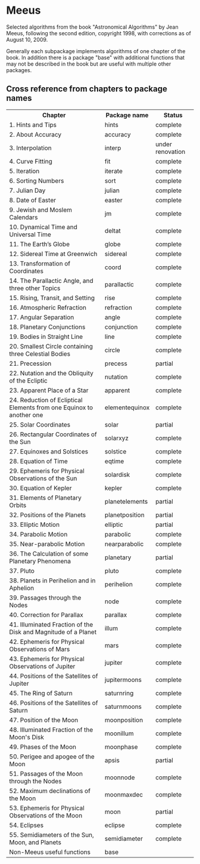 Meeus
=====

Selected algorithms from the book "Astronomical Algorithms"
by Jean Meeus, following the second edition, copyright 1998,
with corrections as of August 10, 2009.

Generally each subpackage implements algorithms of one chapter of the book.
In addition there is a package "base" with additional functions that
may not be described in the book but are useful with multiple other packages.

Cross reference from chapters to package names
----------------------------------------------
<table>
	<tr><th>Chapter</th><th>Package name</th><th>Status</th></tr>
	<tr><td>1.  Hints and Tips</td><td>hints</td><td>complete</td></tr>
	<tr><td>2.  About Accuracy</td><td>accuracy</td><td>complete</td></tr>
    <tr><td>3.  Interpolation</td><td>interp</td><td>under renovation</td></tr>
    <tr><td>4.  Curve Fitting</td><td>fit</td><td>complete</td></tr>
    <tr><td>5.  Iteration</td><td>iterate</td><td>complete</td></tr>
    <tr><td>6.  Sorting Numbers</td><td>sort</td><td>complete</td></tr>
    <tr><td>7.  Julian Day</td><td>julian</td><td>complete</td></tr>
    <tr><td>8.  Date of Easter</td><td>easter</td><td>complete</td></tr>
    <tr><td>9.  Jewish and Moslem Calendars</td><td>jm</td><td>complete</td></tr>
    <tr><td>10. Dynamical Time and Universal Time</td><td>deltat</td><td>complete</td></tr>
    <tr><td>11. The Earth’s Globe</td><td>globe</td><td>complete</td></tr>
    <tr><td>12. Sidereal Time at Greenwich</td><td>sidereal</td><td>complete</td></tr>
    <tr><td>13. Transformation of Coordinates</td><td>coord</td><td>complete</td></tr>
    <tr><td>14. The Parallactic Angle, and three other Topics</td><td>parallactic</td><td>complete</td></tr>
    <tr><td>15. Rising, Transit, and Setting</td><td>rise</td><td>complete</td></tr>
    <tr><td>16. Atmospheric Refraction</td><td>refraction</td><td>complete</td></tr>
    <tr><td>17. Angular Separation</td><td>angle</td><td>complete</td></tr>
    <tr><td>18. Planetary Conjunctions</td><td>conjunction</td><td>complete</td></tr>
    <tr><td>19. Bodies in Straight Line</td><td>line</td><td>complete</td></tr>
    <tr><td>20. Smallest Circle containing three Celestial Bodies</td><td>circle</td><td>complete</td></tr>
    <tr><td>21. Precession</td><td>precess</td><td>partial</td></tr>
    <tr><td>22. Nutation and the Obliquity of the Ecliptic</td><td>nutation</td><td>complete</td></tr>
    <tr><td>23. Apparent Place of a Star</td><td>apparent</td><td>complete</td></tr>
    <tr><td>24. Reduction of Ecliptical Elements from one Equinox to another one</td><td>elementequinox</td><td>complete</td></tr>
    <tr><td>25. Solar Coordinates</td><td>solar</td><td>partial</td></tr>
    <tr><td>26. Rectangular Coordinates of the Sun</td><td>solarxyz</td><td>complete</td></tr>
    <tr><td>27. Equinoxes and Solstices</td><td>solstice</td><td>complete</td></tr>
    <tr><td>28. Equation of Time</td><td>eqtime</td><td>complete</td></tr>
    <tr><td>29. Ephemeris for Physical Observations of the Sun</td><td>solardisk</td><td>complete</td></tr>
    <tr><td>30. Equation of Kepler</td><td>kepler</td><td>complete</td></tr>
    <tr><td>31. Elements of Planetary Orbits</td><td>planetelements</td><td>partial</td></tr>
    <tr><td>32. Positions of the Planets</td><td>planetposition</td><td>partial</td></tr>
    <tr><td>33. Elliptic Motion</td><td>elliptic</td><td>partial</td></tr>
    <tr><td>34. Parabolic Motion</td><td>parabolic</td><td>complete</td></tr>
    <tr><td>35. Near-parabolic Motion</td><td>nearparabolic</td><td>complete</td></tr>
    <tr><td>36. The Calculation of some Planetary Phenomena</td><td>planetary</td><td>partial</td></tr>
    <tr><td>37. Pluto</td><td>pluto</td><td>complete</td></tr>
    <tr><td>38. Planets in Perihelion and in Aphelion</td><td>perihelion</td><td>complete</td></tr>
    <tr><td>39. Passages through the Nodes</td><td>node</td><td>complete</td></tr>
    <tr><td>40. Correction for Parallax</td><td>parallax</td><td>complete</td></tr>
    <tr><td>41. Illuminated Fraction of the Disk and Magnitude of a Planet</td><td>illum</td><td>complete</td></tr>
    <tr><td>42. Ephemeris for Physical Observations of Mars</td><td>mars</td><td>complete</td></tr>
    <tr><td>43. Ephemeris for Physical Observations of Jupiter</td><td>jupiter</td><td>complete</td></tr>
    <tr><td>44. Positions of the Satellites of Jupiter</td><td>jupitermoons</td><td>complete</td></tr>
    <tr><td>45. The Ring of Saturn</td><td>saturnring</td><td>complete</td></tr>
    <tr><td>46. Positions of the Satellites of Saturn</td><td>saturnmoons</td><td>complete</td></tr>
    <tr><td>47. Position of the Moon</td><td>moonposition</td><td>complete</td></tr>
    <tr><td>48. Illuminated Fraction of the Moon&#39s Disk</td><td>moonillum</td><td>complete</td></tr>
    <tr><td>49. Phases of the Moon</td><td>moonphase</td><td>complete</td></tr>
    <tr><td>50. Perigee and apogee of the Moon</td><td>apsis</td><td>partial</td></tr>
    <tr><td>51. Passages of the Moon through the Nodes</td><td>moonnode</td><td>complete</td></tr>
    <tr><td>52. Maximum declinations of the Moon</td><td>moonmaxdec</td><td>complete</td></tr>
    <tr><td>53. Ephemeris for Physical Observations of the Moon</td><td>moon</td><td>partial</td></tr>
    <tr><td>54. Eclipses</td><td>eclipse</td><td>complete</td></tr>
    <tr><td>55. Semidiameters of the Sun, Moon, and Planets</td><td>semidiameter</td><td>complete</td></tr>
    <tr><td>Non-Meeus useful functions</td><td>base</td><td></td></tr>
</table>
